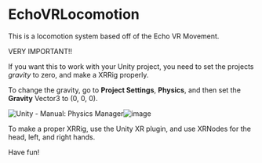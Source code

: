 # EchoVRLocomotion
This is a locomotion system based off of the Echo VR Movement.

VERY IMPORTANT!!

If you want this to work with your Unity project, you need to set the projects *gravity* to zero, and make a XRRig properly.

To change the gravity, go to **Project Settings**, **Physics**, and then set the **Gravity** Vector3 to (0, 0, 0).

<img src="https://docs.unity3d.com/510/Documentation/uploads/Main/PhysicsSet.png" alt="Unity - Manual: Physics Manager"/>![image](https://user-images.githubusercontent.com/107813339/231539683-ce7fca3e-0a2b-4550-84e7-63d3429bd1e1.png)

To make a proper XRRig, use the Unity XR plugin, and use XRNodes for the head, left, and right hands.

Have fun!
